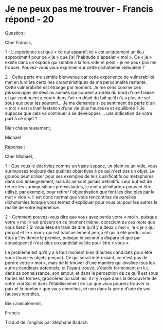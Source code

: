 # Je ne peux pas me trouver - Francis répond - 20

Question :

Cher Francis,

1 - L'expérience est que « ce qui apparaît ici » est uniquement un lieu approximatif pour ce « je » que j'ai l'habitude d'appeler « moi ». Ce « je » existe dans un espace qui semble à la fois vide et plein - je ne peux pas me trouver. Pouvez-vous vous exprimer sur cette dichotomie vide/plein ?

2 - Cette perte me semble bienvenue car cette expérience de vulnérabilité met en lumière certaines caractéristiques de ma personnalité restante. Cette vulnérabilité est étrange par moment. Je me sens comme ces personnages de dessins animés qui courent au-delà du bord d'une falaise et qui continuent à courir dans l'air en dépit du fait qu'il n'y a plus de sol sous eux pour les soutenir... Je me demande si ce sentiment de perte d'un « moi » est la manifestation d’une vie plus heureuse et équilibrée ? Je suppose que cela va continuer à se développer.... une indication de votre part à ce sujet ?

Bien chaleureusement,

Michaël

Réponse :

Cher Michaël,

1 - Que vous le décriviez comme un vaste espace, un plein ou un vide, vous surimposez toujours des qualités objectives à ce qui n'est pas un objet. Le gourou peut utiliser pour ses exemples de tels qualificatifs ou métaphores dans son enseignement, mais ils ne sont jamais définitifs. Leur but est de retirer les surimpositions préexistantes, le mot « plénitude » pouvant être utilisé, par exemple, pour retirer l'objectivation que font les disciples par le mot « vide ». Il est donc normal que vous rencontriez de pareilles dichotomies lorsque vous tentez d'expliquer pour vous ou pour les autres la réalité de votre expérience.

2 - Comment pouvez-vous dire que vous avez perdu votre « moi », puisque votre « moi » est présent en ce moment même, conscient de ces mots que vous lisez ? Si vous êtes en train de dire qu'il y a deux « moi », le « je » qui perçoit et le « moi » qui est habituellement perçu et qui a été perdu, vous êtes à l'évidence le premier, puisque le second a disparu et que par conséquent il n'est plus un candidat valide pour être « vous ».

Le problème est qu'il y a à tout moment bien d'autres candidats pour être vous (tous les objets perçus). Ce qui serait intéressant, ce n'est pas de perdre votre « moi », mais de le trouver d'une manière qui invalide tous les autres candidats potentiels, et l'ayant trouvé, s'établir fermement en lui, dans sa connaissance, son amour, et dans la perception de ce qu'il est sous toutes les formes, grossières ou subtiles. Il n'y a que dans la découverte de votre vrai Soi et dans l'établissement en Lui que vous pourrez trouver la paix et le bonheur que vous cherchez, et non dans la perte d'une de vos fausses identités.

Bien amicalement,

Francis

Traduit de l'anglais par Stéphane Badach


